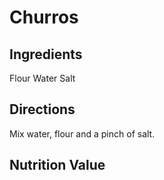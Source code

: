 # Churros
## Ingredients
Flour
Water
Salt

## Directions
Mix water, flour and a pinch of salt.

## Nutrition Value
